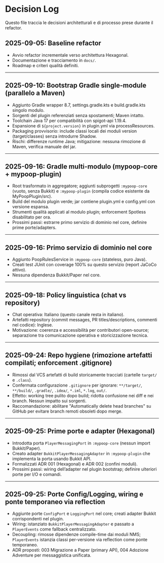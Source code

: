 # Decision Log

Questo file traccia le decisioni architetturali e di processo prese durante il refactor.

## 2025-09-05: Baseline refactor
- Avvio refactor incrementale verso architettura Hexagonal.
- Documentazione e tracciamento in `docs/`.
- Roadmap e criteri qualità definiti.

---

## 2025-09-10: Bootstrap Gradle single-module (parallelo a Maven)
- Aggiunto Gradle wrapper 8.7, settings.gradle.kts e build.gradle.kts singolo modulo.
- Sorgenti del plugin referenziati senza spostamenti; Maven intatto.
- Toolchain Java 17 per compatibilità con spigot-api 1.19.4.
- Espansione di `${project.version}` in plugin.yml via processResources.
- Packaging provvisorio: include classi locali dei moduli version (target/classes) senza introdurre Shadow.
- Rischi: differenze runtime Java; mitigazione: nessuna rimozione di Maven, verifica manuale del jar.

---

## 2025-09-16: Gradle multi-modulo (mypoop-core + mypoop-plugin)
- Root trasformato in aggregatore; aggiunti subprogetti `:mypoop-core` (vuoto, senza Bukkit) e `:mypoop-plugin` (compila codice esistente da MyPoopPlugin/src).
- Build del modulo plugin verde; jar contiene plugin.yml e config.yml con versione espansa.
- Strumenti qualità applicati al modulo plugin; enforcement Spotless disabilitato per ora.
- Prossimi passi: estrarre primo servizio di dominio nel core, definire prime porte/adapters.

---

## 2025-09-16: Primo servizio di dominio nel core
- Aggiunto PoopRulesService in `:mypoop-core` (stateless, puro Java).
- Creati test JUnit con coverage 100% su questo servizio (report JaCoCo attivo).
- Nessuna dipendenza Bukkit/Paper nel core.

---

## 2025-09-18: Policy linguistica (chat vs repository)
- Chat operativa: Italiano (questo canale resta in italiano).
- Artefatti repository (commit messages, PR titles/descriptions, commenti nel codice): Inglese.
- Motivazione: coerenza e accessibilità per contributori open-source; separazione tra comunicazione operativa e storicizzazione tecnica.

---

## 2025-09-24: Repo hygiene (rimozione artefatti compilati; enforcement .gitignore)
- Rimossi dal VCS artefatti di build storicamente tracciati (cartelle `target/` e `.class`).
- Confermata configurazione `.gitignore` per ignorare: `**/target/`, `**/build/`, `.gradle/`, `.idea/`, `*.iml`, `*.log`, `out/`.
- Effetto: working tree pulito dopo build; ridotta confusione nei diff e nei branch. Nessun impatto sui sorgenti.
- Raccomandazione: abilitare "Automatically delete head branches" su GitHub per evitare branch remoti obsoleti dopo merge.

---

## 2025-09-25: Prime porte e adapter (Hexagonal)
- Introdotta porta `PlayerMessagingPort` in `:mypoop-core` (nessun import Bukkit/Paper).
- Creato adapter `BukkitPlayerMessagingAdapter` in `:mypoop-plugin` che implementa la porta usando Bukkit API.
- Formalizzati ADR 001 (Hexagonal) e ADR 002 (confini moduli).
- Prossimi passi: wiring dell’adapter nel plugin bootstrap; definire ulteriori porte per I/O e comandi.

---

## 2025-09-25: Porte Config/Logging, wiring e ponte temporaneo via reflection
- Aggiunte porte `ConfigPort` e `LoggingPort` nel core; creati adapter Bukkit corrispondenti nel plugin.
- Wiring: istanziato `BukkitPlayerMessagingAdapter` e passato a `PlayerEvents` come fallback centralizzato.
- Decoupling: rimosse dipendenze compile-time dai moduli NMS; `PlayerEvents` istanzia classi per-versione via reflection come ponte temporaneo.
- ADR proposti: 003 Migrazione a Paper (primary API), 004 Adozione Adventure per messaggistica unificata.
